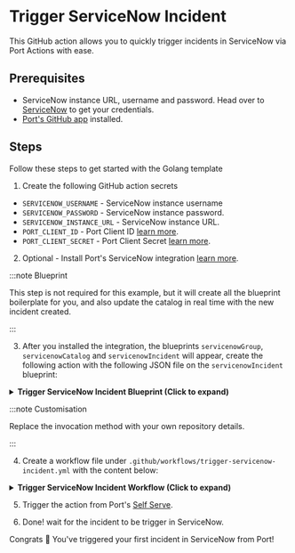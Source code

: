 # Trigger ServiceNow Incident

This GitHub action allows you to quickly trigger incidents in ServiceNow via Port Actions with ease.

## Prerequisites
* ServiceNow instance URL, username and password. Head over to [ServiceNow](https://signon.service-now.com/x_snc_sso_auth.do?pageId=username) to get your credentials.
* [Port's GitHub app](https://github.com/apps/getport-io) installed.

## Steps

Follow these steps to get started with the Golang template

1. Create the following GitHub action secrets
* `SERVICENOW_USERNAME` - ServiceNow instance username
* `SERVICENOW_PASSWORD` - ServiceNow instance password.
* `SERVICENOW_INSTANCE_URL` - ServiceNow instance URL.
* `PORT_CLIENT_ID` - Port Client ID [learn more](https://docs.getport.io/build-your-software-catalog/sync-data-to-catalog/api/#get-api-token).
* `PORT_CLIENT_SECRET` - Port Client Secret [learn more](https://docs.getport.io/build-your-software-catalog/sync-data-to-catalog/api/#get-api-token).

2. Optional - Install Port's ServiceNow integration [learn more](https://docs.getport.io/build-your-software-catalog/sync-data-to-catalog/incident-management/servicenow).

:::note Blueprint

This step is not required for this example, but it will create all the blueprint boilerplate for you, and also update the catalog in real time with the new incident created.

:::

3. After you installed the integration, the blueprints `servicenowGroup`, `servicenowCatalog` and `servicenowIncident` will appear, create the following action with the following JSON file on the `servicenowIncident` blueprint:

<details>
<summary><b>Trigger ServiceNow Incident Blueprint (Click to expand)</b></summary>

```json showLineNumbers
[
  {
    "identifier": "trigger_servicenow_incident",
    "title": "Trigger ServiceNow incident",
    "icon": "Servicenow",
    "userInputs": {
      "properties": {
        "short_description": {
          "icon": "DefaultProperty",
          "title": "Short Description",
          "description": "Description of the event",
          "type": "string"
        },
        "sysparm_input_display_value": {
          "title": "Sysparm Input Display Value",
          "description": "Flag that indicates whether to set field values using the display value or the actual value.",
          "type": "boolean",
          "default": false
        },
        "urgency": {
          "title": "Urgency",
          "icon": "DefaultProperty",
          "type": "string",
          "default": "2",
          "enum": [
            "1",
            "2",
            "3"
          ],
          "enumColors": {
            "1": "lightGray",
            "2": "lightGray",
            "3": "lightGray"
          }
        },
        "assigned_to": {
          "icon": "DefaultProperty",
          "title": "Assigned To",
          "description": "User this incident is assigned to",
          "type": "string"
        },
        "sysparm_display_value": {
          "title": "Sysparm Display Value",
          "description": "Determines the type of data returned, either the actual values from the database or the display values of the fields.",
          "icon": "DefaultProperty",
          "type": "string",
          "default": "all",
          "enum": [
            "true",
            "false",
            "all"
          ],
          "enumColors": {
            "true": "lightGray",
            "false": "lightGray",
            "all": "lightGray"
          }
        }
      },
      "required": [
        "assigned_to",
        "short_description"
      ],
      "order": [
        "short_description",
        "assigned_to",
        "urgency",
        "sysparm_display_value",
        "sysparm_input_display_value"
      ]
    },
    "invocationMethod": {
      "type": "GITHUB",
      "org": "<Enter GitHub organization>",
      "repo": "<Enter GitHub repository>",
      "workflow": "trigger-servicenow-incident.yml",
      "omitUserInputs": false,
      "omitPayload": false,
      "reportWorkflowStatus": true
    },
    "trigger": "CREATE",
    "description": "Triggers an incident in ServiceNow",
    "requiredApproval": false
  }
]
```

</details>

:::note Customisation

Replace the invocation method with your own repository details.

:::

4. Create a workflow file under `.github/workflows/trigger-servicenow-incident.yml` with the content below:

<details>
<summary><b>Trigger ServiceNow Incident Workflow (Click to expand)</b></summary>

```yaml showLineNumbers
# Description: This workflow creates a ServiceNow incident and ingests it into Port
## Remove comments and edit for more fields as part of the ServiceNow incident

name: Create an incident in ServiceNow

on:
  workflow_dispatch:
    inputs:
      short_description:
        type: string
      assigned_to:
        type: string
      urgency:
        type: string
      sysparm_display_value:
        type: string
      sysparm_input_display_value:
        type: boolean
      port_payload:
        required: true
        description: "Port's payload, including details for who triggered the action and general context (blueprint, run id, etc...)"
        type: string

    secrets:
      SERVICENOW_USERNAME:
        required: true
      SERVICENOW_PASSWORD:
        required: true
      SERVICENOW_INSTANCE_URL:
        required: true
      PORT_CLIENT_ID:
        required: true
      PORT_CLIENT_SECRET:
        required: true

jobs:
  create-entity-in-port-and-update-run:
    outputs:
      id: formatted_date
      value: ${{ steps.format_date.outputs.formatted_date }}

    runs-on: ubuntu-latest
    steps:
      - name: Inform start of ServiceNow incident creation
        uses: port-labs/port-github-action@v1
        with:
          clientId: ${{ secrets.PORT_CLIENT_ID }}
          clientSecret: ${{ secrets.PORT_CLIENT_SECRET }}
          baseUrl: https://api.getport.io
          operation: PATCH_RUN
          runId: ${{fromJson(inputs.port_payload).context.runId}}
          logMessage: Starting request to create ServiceNow incident

      - name: Create a ServiceNow incident
        id: servicenow_incident
        uses: fjogeleit/http-request-action@v1
        with:
          url: "${{ secrets.SERVICENOW_INSTANCE_URL }}/api/now/table/incident"
          method: "POST"
          username: ${{ secrets.SERVICENOW_USERNAME }}
          password: ${{ secrets.SERVICENOW_PASSWORD }}
          customHeaders: '{"Content-Type": "application/json"}'
          data: '{"short_description": "${{ inputs.short_description }}", "assigned_to": "${{ inputs.assigned_to }}", "urgency": "${{ inputs.urgency }}", "sysparm_display_value": "${{ inputs.sysparm_display_value }}", "sysparm_input_display_value": "${{ inputs.sysparm_input_display_value }}"}'

      - name: Inform completion of ServiceNow incident creation
        uses: port-labs/port-github-action@v1
        with:
          clientId: ${{ secrets.PORT_CLIENT_ID }}
          clientSecret: ${{ secrets.PORT_CLIENT_SECRET }}
          baseUrl: https://api.getport.io
          operation: PATCH_RUN
          runId: ${{fromJson(inputs.port_payload).context.runId}}
          logMessage: Finished request to create ServiceNow incident

      - name: Inform start of ingesting ServiceNow incident into Port
        uses: port-labs/port-github-action@v1
        with:
          clientId: ${{ secrets.PORT_CLIENT_ID }}
          clientSecret: ${{ secrets.PORT_CLIENT_SECRET }}
          baseUrl: https://api.getport.io
          operation: PATCH_RUN
          runId: ${{fromJson(inputs.port_payload).context.runId}}
          logMessage: Ingesting ServiceNow incident into Port

      - name: Convert createdOn to desired format
        id: format_date
        run: |
          original_date="${{ fromJson(steps.servicenow_incident.outputs.response).result.sys_created_on }}"
          formatted_date=$(date -d "${original_date}" -u +"%Y-%m-%dT%H:%M:%SZ")
          echo "formatted_date=${formatted_date}" >> $GITHUB_OUTPUT

      - name: UPSERT Entity
        uses: port-labs/port-github-action@v1
        with:
          identifier: ${{ fromJson(steps.servicenow_incident.outputs.response).result.number }}
          title: ${{ fromJson(steps.servicenow_incident.outputs.response).result.short_description }}
          blueprint: servicenowIncident
          properties: |-
            {
              "category": "${{ fromJson(steps.servicenow_incident.outputs.response).result.category }}",
              "reopenCount": "${{ fromJson(steps.servicenow_incident.outputs.response).result.reopen_count }}",
              "severity": "${{ fromJson(steps.servicenow_incident.outputs.response).result.severity }}",
              "assignedTo": "${{ fromJson(steps.servicenow_incident.outputs.response).result.assigned_to.link }}",
              "urgency": "${{ fromJson(steps.servicenow_incident.outputs.response).result.urgency }}",
              "contactType": "${{ fromJson(steps.servicenow_incident.outputs.response).result.contact_type }}",
              "createdOn": "${{ steps.format_date.outputs.formatted_date }}",
              "createdBy": "${{ fromJson(steps.servicenow_incident.outputs.response).result.sys_created_by }}",
              "isActive": "${{ fromJson(steps.servicenow_incident.outputs.response).result.active }}",
              "priority": "${{ fromJson(steps.servicenow_incident.outputs.response).result.priority }}"
            }
          clientId: ${{ secrets.PORT_CLIENT_ID }}
          clientSecret: ${{ secrets.PORT_CLIENT_SECRET }}
          baseUrl: https://api.getport.io
          operation: UPSERT
          runId: ${{ fromJson(inputs.port_payload).context.runId }}

      - name: Inform of workflow completion
        uses: port-labs/port-github-action@v1
        with:
          clientId: ${{ secrets.PORT_CLIENT_ID }}
          clientSecret: ${{ secrets.PORT_CLIENT_SECRET }}
          baseUrl: https://api.getport.io
          operation: PATCH_RUN
          runId: ${{ fromJson(inputs.port_payload).context.runId }}
          link: ${{ secrets.SERVICENOW_INSTANCE_URL }}/incident.do?sys_id=${{ fromJson(steps.servicenow_incident.outputs.response).result.sys_id }}
          logMessage: Finished ingesting ServiceNow incident into Port
```

</details>

5. Trigger the action from Port's [Self Serve](https://app.getport.io/self-serve).

6. Done! wait for the incident to be trigger in ServiceNow.

Congrats 🎉 You've triggered your first incident in ServiceNow from Port!
